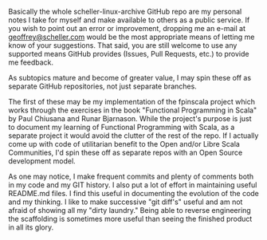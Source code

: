 Basically the whole scheller-linux-archive GitHub repo are my personal notes I
take for myself and make available to others as a public service.  If you wish
to point out an error or improvement, dropping me an e-mail at
geoffrey@scheller.com would be the most appropriate means of letting me know
of your suggestions.  That said, you are still welcome to use any supported
means GitHub provides (Issues, Pull Requests, etc.) to provide me feedback.

As subtopics mature and become of greater value, I may spin these off as
separate GitHub repositories, not just separate branches.

The first of these may be my implementation of the fpinscala project which
works through the exercises in the book "Functional Programming in Scala"
by Paul Chiusana and Runar Bjarnason.  While the project's purpose is just
to document my learning of Functional Programming with Scala, as a separate
project it would avoid the clutter of the rest of the repo.  If I actually
come up with code of utilitarian benefit to the Open and/or Libre Scala
Communities, I'd spin these off as separate repos with an Open Source
development model.

As one may notice, I make frequent commits and plenty of comments both
in my code and my GIT history.  I also put a lot of effort in maintaining
useful README.md files.  I find this useful in documenting the
evolution of the code and my thinking.  I like to make successive
"git diff's" useful and am not afraid of showing all my "dirty laundry."
Being able to reverse engineering the scaffolding is sometimes more
useful than seeing the finished product in all its glory.
